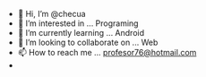 - 👋 Hi, I’m @checua
- 👀 I’m interested in ... Programing
- 🌱 I’m currently learning ... Android
- 💞️ I’m looking to collaborate on ... Web
- 📫 How to reach me ... profesor76@hotmail.com
- 

<!---
checua/checua is a ✨ special ✨ repository because its `README.md` (this file) appears on your GitHub profile.
You can click the Preview link to take a look at your changes.
--->
